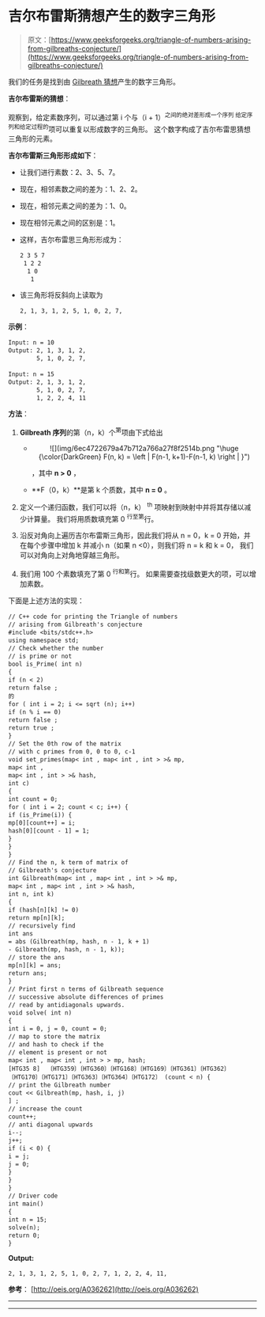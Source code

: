 # 吉尔布雷斯猜想产生的数字三角形

> 原文：[https://www.geeksforgeeks.org/triangle-of-numbers-arising-from-gilbreaths-conjecture/](https://www.geeksforgeeks.org/triangle-of-numbers-arising-from-gilbreaths-conjecture/)

我们的任务是找到由 [Gilbreath 猜想](https://en.wikipedia.org/wiki/Gilbreath%27s_conjecture)产生的数字三角形。

**吉尔布雷斯的猜想**：

观察到，给定素数序列，可以通过第 i 个与（i + 1）<sup>之间的绝对差形成一个序列 给定序列和给定过程的</sup>项可以重复以形成数字的三角形。 这个数字构成了吉尔布雷思猜想三角形的元素。

**吉尔布雷斯三角形形成如下**：

*   让我们进行素数：2、3、5、7。

*   现在，相邻素数之间的差为：1、2、2。

*   现在，相邻元素之间的差为：1、0。

*   现在相邻元素之间的区别是：1。

*   这样，吉尔布雷思三角形形成为：

    ```
    2 3 5 7
     1 2 2
      1 0
       1

    ```

*   该三角形将反斜向上读取为

    ```
    2, 1, 3, 1, 2, 5, 1, 0, 2, 7, 
    ```

**示例**：

```
Input: n = 10
Output: 2, 1, 3, 1, 2, 
        5, 1, 0, 2, 7,

Input: n = 15
Output: 2, 1, 3, 1, 2, 
        5, 1, 0, 2, 7,
        1, 2, 2, 4, 11

```

**方法**：

1.  **Gilbreath 序列**的第（n，k）个<sup>第</sup>项由下式给出

    *   <center>![](img/6ec4722679a47b712a766a27f8f2514b.png "\huge {\color{DarkGreen} F(n, k) = \left | F(n-1, k+1)-F(n-1, k) \right | }")</center>

        ，其中 **n > 0** ，

    *   **F（0，k）**是第 k 个质数，其中 **n = 0** 。

2.  定义一个递归函数，我们可以将（n，k） <sup>th</sup> 项映射到映射中并将其存储以减少计算量。 我们将用质数填充第 0 <sup>行至第</sup>行。

3.  沿反对角向上遍历吉尔布雷斯三角形，因此我们将从 n = 0，k = 0 开始，并在每个步骤中增加 k 并减小 n（如果 n <0），则我们将 n = k 和 k = 0， 我们可以对角向上对角地穿越三角形。

4.  我们用 100 个素数填充了第 0 <sup>行和第</sup>行。 如果需要查找级数更大的项，可以增加素数。

下面是上述方法的实现：

```
// C++ code for printing the Triangle of numbers
// arising from Gilbreath's conjecture
#include <bits/stdc++.h>
using namespace std;
// Check whether the number
// is prime or not
bool is_Prime( int n)
{
if (n < 2)
return false ;
的
for ( int i = 2; i <= sqrt (n); i++)
if (n % i == 0)
return false ;
return true ;
}
// Set the 0th row of the matrix
// with c primes from 0, 0 to 0, c-1
void set_primes(map< int , map< int , int > >& mp,
map< int ,
map< int , int > >& hash,
int c)
{
int count = 0;
for ( int i = 2; count < c; i++) {
if (is_Prime(i)) {
mp[0][count++] = i;
hash[0][count - 1] = 1;
}
}
}
// Find the n, k term of matrix of
// Gilbreath's conjecture
int Gilbreath(map< int , map< int , int > >& mp,
map< int , map< int , int > >& hash,
int n, int k)
{
if (hash[n][k] != 0)
return mp[n][k];
// recursively find
int ans
= abs (Gilbreath(mp, hash, n - 1, k + 1)
- Gilbreath(mp, hash, n - 1, k));
// store the ans
mp[n][k] = ans;
return ans;
}
// Print first n terms of Gilbreath sequence
// successive absolute differences of primes
// read by antidiagonals upwards.
void solve( int n)
{
int i = 0, j = 0, count = 0;
// map to store the matrix
// and hash to check if the
// element is present or not
map< int , map< int , int > > mp, hash;
[HTG35 8]  〔HTG359〕〔HTG360〕〔HTG168〕〔HTG169〕〔HTG361〕〔HTG362〕〔HTG170〕〔HTG171〕〔HTG363〕〔HTG364〕〔HTG172〕 (count < n) {
// print the Gilbreath number
cout << Gilbreath(mp, hash, i, j)
] ;
// increase the count
count++;
// anti diagonal upwards
i--;
j++;
if (i < 0) {
i = j;
j = 0;
}
}
}
// Driver code
int main()
{
int n = 15;
solve(n);
return 0;
}
```

**Output:**

```
2, 1, 3, 1, 2, 5, 1, 0, 2, 7, 1, 2, 2, 4, 11,

```

**参考**： [http://oeis.org/A036262](http://oeis.org/A036262)



* * *

* * *



